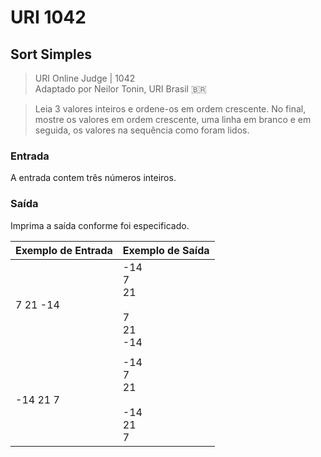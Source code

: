 # URI 1042

## Sort Simples

>URI Online Judge | 1042  
>Adaptado por Neilor Tonin, URI Brasil :brazil:  

>Leia 3 valores inteiros e ordene-os em ordem crescente. No final, mostre os valores em ordem crescente, uma linha em branco e em seguida, os valores na sequência como foram lidos.  

### Entrada

A entrada contem três números inteiros.  

### Saída

Imprima a saída conforme foi especificado.  

| Exemplo de Entrada | Exemplo de Saída                     |
| ------------------ | ------------------------------------ |
| 7 21 -14           | -14<br>7<br>21<br><br>7<br>21<br>-14 |
|                    |                                      |
| -14 21 7           | -14<br>7<br>21<br><br>-14<br>21<br>7 |
